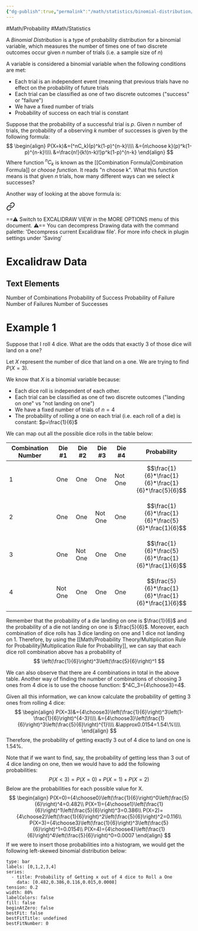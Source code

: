 ```yaml
---
{"dg-publish":true,"permalink":"/math/statistics/binomial-distribution/"}
---
```



#Math/Probability 
#Math/Statistics 

A *Binomial Distribution* is a type of probability distribution for a binomial variable, which measures the number of times one of two discrete outcomes occur given $n$ number of trials (i.e. a sample size of $n$)

A variable is considered a binomial variable when the following conditions are met:
 - Each trial is an independent event (meaning that previous trials have no effect on the probability of future trials
- Each trial can be classified as one of two discrete outcomes ("success" or "failure")
- We have a fixed number of trials
- Probability of success on each trial is constant

Suppose that the probability of a successful trial is $p$. Given $n$ number of trials, the probability of a observing $k$ number of successes is given by the following formula:
$$
\begin{align}
P(X=k)&=(^nC_k)(p)^k(1-p)^{n-k}\\\\
&={n\choose k}(p)^k(1-p)^{n-k}\\\\
&=\frac{n!}{k!(n-k)!}p^k(1-p)^{n-k}
\end{align}
$$
Where function $^nC_k$ is known as the [[Combination Formula\|Combination Formula]] or *choose function*. It reads "n choose k". What this function means is that given $n$ trials, how many different ways can we select $k$ successes?

Another way of looking at the above formula is:

<div class="transclusion internal-embed is-loaded"><a class="markdown-embed-link" href="/excalidraw/explanation-of-binomial-probability/" aria-label="Open link"><svg xmlns="http://www.w3.org/2000/svg" width="24" height="24" viewBox="0 0 24 24" fill="none" stroke="currentColor" stroke-width="2" stroke-linecap="round" stroke-linejoin="round" class="svg-icon lucide-link"><path d="M10 13a5 5 0 0 0 7.54.54l3-3a5 5 0 0 0-7.07-7.07l-1.72 1.71"></path><path d="M14 11a5 5 0 0 0-7.54-.54l-3 3a5 5 0 0 0 7.07 7.07l1.71-1.71"></path></svg></a><div class="markdown-embed">




==⚠  Switch to EXCALIDRAW VIEW in the MORE OPTIONS menu of this document. ⚠== You can decompress Drawing data with the command palette: 'Decompress current Excalidraw file'. For more info check in plugin settings under 'Saving'


# Excalidraw Data
## Text Elements
Number of
Combinations 
Probability
of Success 
Probability
of Failure 
Number of
Failures 
Number of
Successes 


</div></div>

# Example 1

Suppose that I roll 4 dice. What are the odds that exactly 3 of those dice will land on a one?

Let $X$ represent the number of dice that land on a one. We are trying to find $P(X=3)$.

We know that $X$ is a binomial variable because:
- Each dice roll is independent of each other.
- Each trial can be classified as one of two discrete outcomes ("landing on one" vs "not landing on one")
- We have a fixed number of trials of $n=4$
- The probability of rolling a one on each trial (i.e. each roll of a die) is constant: $p=\frac{1}{6}$

We can map out all the possible dice rolls in the table below:

| Combination Number | Die #1  | Die #2  | Die #3  | Die #4  | Probability                                         |
| ------------------ | ------- | ------- | ------- | ------- | --------------------------------------------------- |
| 1                  | One     | One     | One     | Not One | $$\frac{1}{6}*\frac{1}{6}*\frac{1}{6}*\frac{5}{6}$$ |
| 2                  | One     | One     | Not One | One     | $$\frac{1}{6}*\frac{1}{6}*\frac{5}{6}*\frac{1}{6}$$ |
| 3                  | One     | Not One | One     | One     | $$\frac{1}{6}*\frac{5}{6}*\frac{1}{6}*\frac{1}{6}$$ |
| 4                  | Not One | One     | One     | One     | $$\frac{5}{6}*\frac{1}{6}*\frac{1}{6}*\frac{1}{6}$$ |

Remember that the probability of a die landing on one is $\frac{1}{6}$ and the probability of a die not landing on one is $\frac{5}{6}$. Moreover, each combination of dice rolls has 3 dice landing on one and 1 dice not landing on 1. Therefore, by using the [[Math/Probability Theory/Multiplication Rule for Probability\|Multiplication Rule for Probability]], we can say that each dice roll combination above has a probability of
$$
\left(\frac{1}{6}\right)^3\left(\frac{5}{6}\right)^1
$$

We can also observe that there are 4 combinations in total in the above table. Another way of finding the number of combinations of choosing 3 ones from 4 dice is to use the choose function: $^4C_3={4\choose3}=4$.

Given all this information, we can know calculate the probability of getting 3 ones from rolling 4 dice:
$$
\begin{align}
P(X=3)&={4\choose3}\left(\frac{1}{6}\right)^3\left(1-\frac{1}{6}\right)^{4-3}\\\\
&={4\choose3}\left(\frac{1}{6}\right)^3\left(\frac{5}{6}\right)^{1}\\\\
&\approx0.0154=1.54\%\\\\
\end{align}
$$
Therefore, the probability of getting exactly 3 out of 4 dice to land on one is 1.54%.

Note that if we want to find, say, the probability of getting less than 3 out of 4 dice landing on one, then we would have to add the following probabilities:
$$
P(X<3)=P(X=0)+P(X=1)+P(X=2)
$$
Below are the probabilities for each possible value for X.
$$
\begin{align}
P(X=0)={4\choose0}\left(\frac{1}{6}\right)^0\left(\frac{5}{6}\right)^4=0.482\\
P(X=1)={4\choose1}\left(\frac{1}{6}\right)^1\left(\frac{5}{6}\right)^3=0.386\\
P(X=2)={4\choose2}\left(\frac{1}{6}\right)^2\left(\frac{5}{6}\right)^2=0.116\\
P(X=3)={4\choose3}\left(\frac{1}{6}\right)^3\left(\frac{5}{6}\right)^1=0.0154\\
P(X=4)={4\choose4}\left(\frac{1}{6}\right)^4\left(\frac{5}{6}\right)^0=0.0007
\end{align}
$$
If we were to insert those probabilities into a histogram, we would get the following left-skewed binomial distribution below:
```chart
type: bar
labels: [0,1,2,3,4]
series:
  - title: Probability of Getting x out of 4 dice to Roll a One
    data: [0.482,0.386,0.116,0.015,0.0008]
tension: 0.2
width: 80%
labelColors: false
fill: false
beginAtZero: false
bestFit: false
bestFitTitle: undefined
bestFitNumber: 0
```
